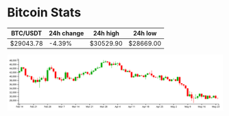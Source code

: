 # Bitcoin Stats

BTC/USDT|24h change|24h high|24h low|
|---|---|---|---|
|$29043.78|-4.39%|$30529.90|$28669.00|

<img src="./chart.svg">
